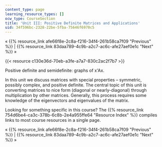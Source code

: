```yaml
---
content_type: page
learning_resource_types: []
ocw_type: CourseSection
title: 'Unit III: Positive Definite Matrices and Applications'
uid: 34f596bc-2328-22be-5fba-75646f6970c5
---
```


« {{% resource_link afe66f8e-2c8a-f216-34f4-261b58ca7f09 "Previous" %}} | {{% resource_link 83daa789-4c9b-a2c7-ac6c-afe27aef0e1c "Next" %}} »

{{< resource c130e36d-70eb-a3fe-a7a7-830c2ac2f7b7 >}}

Positive definite and semidefinite: graphs of x'Ax.

In this unit we discuss matrices with special properties – symmetric, possibly complex, and positive definite. The central topic of this unit is converting matrices to nice form (diagonal or nearly-diagonal) through multiplication by other matrices. Generally, this process requires some knowledge of the eigenvectors and eigenvalues of the matrix.

Looking for something specific in this course? The {{% resource_link 754d6be4-ca3c-378b-6c8b-2e4a955ffe64 "Resource Index" %}} compiles links to most course resources in a single page.

« {{% resource_link afe66f8e-2c8a-f216-34f4-261b58ca7f09 "Previous" %}} | {{% resource_link 83daa789-4c9b-a2c7-ac6c-afe27aef0e1c "Next" %}} »